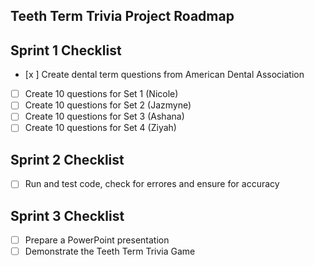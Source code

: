 ## Teeth Term Trivia Project Roadmap

## Sprint 1 Checklist
- [x ] Create dental term questions from American Dental Association 
- [ ] Create 10 questions for Set 1 (Nicole)
- [ ] Create 10 questions for Set 2 (Jazmyne)
- [ ] Create 10 questions for Set 3 (Ashana)
- [ ] Create 10 questions for Set 4 (Ziyah)

## Sprint 2 Checklist
- [ ] Run and test code, check for errores and ensure for accuracy 

## Sprint 3 Checklist

- [ ] Prepare a PowerPoint presentation 
- [ ] Demonstrate the Teeth Term Trivia Game
